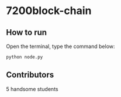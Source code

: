 # 7200block-chain
## How to run
Open the terminal, type the command below:
```
python node.py
```
## Contributors
5 handsome students
